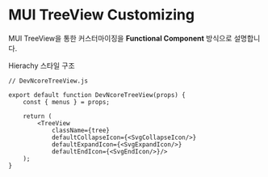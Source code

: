 # MUI TreeView Customizing
MUI TreeView을 통한 커스터마이징을 **Functional Component** 방식으로 설명합니다.

Hierachy 스타일 구조
```
// DevNcoreTreeView.js

export default function DevNcoreTreeView(props) {
    const { menus } = props;

    return (
        <TreeView
            className={tree}
            defaultCollapseIcon={<SvgCollapseIcon/>}
            defaultExpandIcon={<SvgExpandIcon/>}
            defaultEndIcon={<SvgEndIcon/>}/>
    );
}
```

